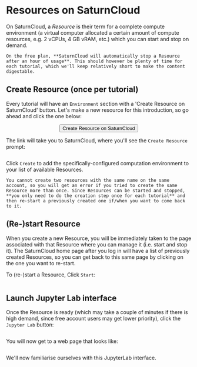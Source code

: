 # Resources on SaturnCloud

On SaturnCloud, a *Resource* is their term for a complete compute environment (a virtual computer allocated a certain amount of compute resources, e.g. 2 vCPUs, 4 GB vRAM, etc.) which you can start and stop on demand.

```{important}
On the free plan, **SaturnCloud will automatically stop a Resource after an hour of usage**. This should however be plenty of time for each tutorial, which we'll keep relatively short to make the content digestable. 
```

## Create Resource (once per tutorial)

Every tutorial will have an `Environment` section with a 'Create Resource on SaturnCloud' button. Let's make a new resource for this introduction, so go ahead and click the one below:

<p align="center">
<a target="_blank" href="https://app.community.saturnenterprise.io/dash/o/community/resources?recipeUrl=https://gist.githubusercontent.com/fauxneticien/68313eb494337f60f69d140c8270f3d7/raw/0c51d3d5d7fbe33f096f4565b633c1a8709d6feb/jupyter-introduction.json">
<button class="saturn" role="button">Create Resource on SaturnCloud</button>
</a>
</p>

The link will take you to SaturnCloud, where you'll see the `Create Resource` prompt:

```{figure} saturncloud-create-resource.png
```

Click `Create` to add the specifically-configured computation environment to your list of available Resources.

```{important}
You cannot create two resources with the same name on the same account, so you will get an error if you tried to create the same Resource more than once. Since Resources can be started and stopped, **you only need to do the creation step once for each tutorial** and then re-start a previously created one if/when you want to come back to it.
```

## (Re-)start Resource 

When you create a new Resource, you will be immediately taken to the page associated with that Resource where you can manage it (i.e. start and stop it). The SaturnCloud home page after you log in will have a list of previously created Resources, so you can get back to this same page by clicking on the one you want to re-start.

To (re-)start a Resource, Click `Start`:

```{figure} saturncloud-start-resource.png
```

## Launch Jupyter Lab interface

Once the Resource is ready (which may take a couple of minutes if there is high demand, since free account users may get lower priority), click the `Jupyter Lab` button:

```{figure} saturncloud-jupyterlab-start.png
```

You will now get to a web page that looks like:

```{figure} saturncloud-jupyterlab-home.png
```

We'll now familiarise ourselves with this JupyterLab interface.
